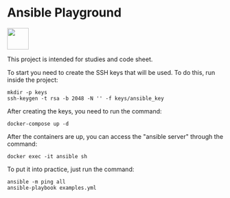 # Ansible Playground

 <img src="https://docs.ansible.com/ansible/latest/_static/images/Ansible-Mark-RGB_White.svg" width="50">

This project is intended for studies and code sheet.

To start you need to create the SSH keys that will be used. To do this, run inside the project:

```shell
mkdir -p keys
ssh-keygen -t rsa -b 2048 -N '' -f keys/ansible_key
```

After creating the keys, you need to run the command:
```shell
docker-compose up -d
```

After the containers are up, you can access the "ansible server" through the command:
```shell
docker exec -it ansible sh
```

To put it into practice, just run the command:
```shell
ansible -m ping all
ansible-playbook examples.yml
```

